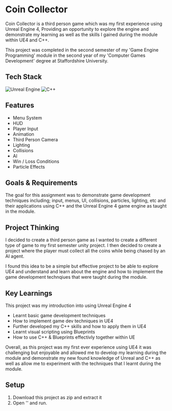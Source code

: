 
# Coin Collector

Coin Collector is a third person game which was my first experience using Unreal Engine 4, Providing an opportunity to explore the engine and demonstrate my learning as well as the skills I gained during the module within UE4 and C++.

This project was completed in the second semester of my 'Game Engine Programming' module in the second year of my 'Computer Games Development' degree at Staffordshire University.


## Tech Stack
![Unreal Engine](https://img.shields.io/badge/unrealengine-%23313131.svg?style=for-the-badge&logo=unrealengine&logoColor=white)
![C++](https://img.shields.io/badge/c++-%2300599C.svg?style=for-the-badge&logo=c%2B%2B&logoColor=white)


## Features
- Menu System
- HUD
- Player Input
- Animation
- Third Person Camera
- Lighting
- Collisions
- AI
- Win / Loss Conditions
- Particle Effects


## Goals & Requirements
The goal for this assignment was to demonstrate game development techniques including; input, menus, UI, collisions, particles, lighting, etc and their applications using C++ and the Unreal Engine 4 game engine as taught in the module.


## Project Thinking
I decided to create a third person game as I wanted to create a different type of game to my first semester unity project. I then decided to create a project where the player must collect all the coins while being chased by an AI agent.

I found this idea to be a simple but effective project to be able to explore UE4 and understand and learn about the engine and how to implement the game development technqiues that were taught during the module.


## Key Learnings
This project was my introduction into using Unreal Engine 4
- Learnt basic game development techniques
- How to implement game dev techniques in UE4 
- Further developed my C++ skills and how to apply them in UE4
- Learnt visual scripting using Blueprints
- How to use C++ & Blueprints effectivly together within UE

Overall, as this project was my first ever experience using UE4 it was challenging but enjoyable and allowed me to develop my learning during the module and demonstrate my new found knowledge of Unreal and C++ as well as allow me to experiment with the techniques that I learnt during the module.

## Setup
1. Download this project as zip and extract it
2. Open '' and run.
    
